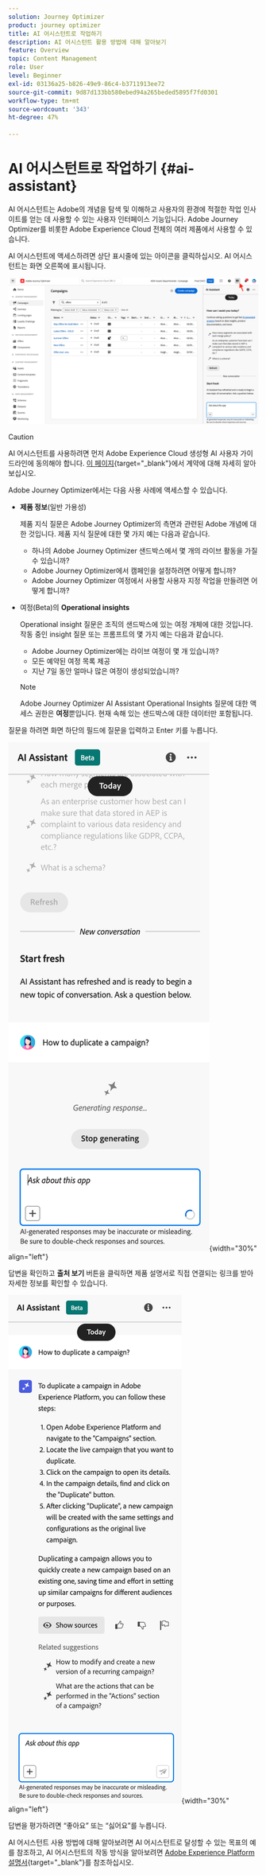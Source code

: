```yaml
---
solution: Journey Optimizer
product: journey optimizer
title: AI 어시스턴트로 작업하기
description: AI 어시스턴트 활용 방법에 대해 알아보기
feature: Overview
topic: Content Management
role: User
level: Beginner
exl-id: 03136a25-b826-49e9-86c4-b3711913ee72
source-git-commit: 9d87d133bb580ebed94a265beded5895f7fd0301
workflow-type: tm+mt
source-wordcount: '343'
ht-degree: 47%

---
```


# AI 어시스턴트로 작업하기 {#ai-assistant}

AI 어시스턴트는 Adobe의 개념을 탐색 및 이해하고 사용자의 환경에 적절한 작업 인사이트를 얻는 데 사용할 수 있는 사용자 인터페이스 기능입니다. Adobe Journey Optimizer를 비롯한 Adobe Experience Cloud 전체의 여러 제품에서 사용할 수 있습니다.

AI 어시스턴트에 액세스하려면 상단 표시줄에 있는 아이콘을 클릭하십시오. AI 어시스턴트는 화면 오른쪽에 표시됩니다.

![](assets/do-not-localize/ai-assistant-open.png)


>[!CAUTION]
>
>AI 어시스턴트를 사용하려면 먼저 Adobe Experience Cloud 생성형 AI 사용자 가이드라인에 동의해야 합니다. [이 페이지](https://experienceleague.adobe.com/ko/docs/experience-platform/ai-assistant/home){target="_blank"}에서 계약에 대해 자세히 알아보십시오.

Adobe Journey Optimizer에서는 다음 사용 사례에 액세스할 수 있습니다.

* **제품 정보**(일반 가용성)

  제품 지식 질문은 Adobe Journey Optimizer의 측면과 관련된 Adobe 개념에 대한 것입니다. 제품 지식 질문에 대한 몇 가지 예는 다음과 같습니다.

   * 하나의 Adobe Journey Optimizer 샌드박스에서 몇 개의 라이브 활동을 가질 수 있습니까?
   * Adobe Journey Optimizer에서 캠페인을 설정하려면 어떻게 합니까?
   * Adobe Journey Optimizer 여정에서 사용할 사용자 지정 작업을 만들려면 어떻게 합니까?


* 여정(Beta)의 **Operational insights**

  Operational insight 질문은 조직의 샌드박스에 있는 여정 개체에 대한 것입니다. 작동 중인 insight 질문 또는 프롬프트의 몇 가지 예는 다음과 같습니다.

   * Adobe Journey Optimizer에는 라이브 여정이 몇 개 있습니까?
   * 모든 예약된 여정 목록 제공
   * 지난 7일 동안 얼마나 많은 여정이 생성되었습니까?

  >[!NOTE]
  >
  >Adobe Journey Optimizer AI Assistant Operational Insights 질문에 대한 액세스 권한은 **여정**&#x200B;뿐입니다. 현재 속해 있는 샌드박스에 대한 데이터만 포함됩니다.


질문을 하려면 화면 하단의 필드에 질문을 입력하고 Enter 키를 누릅니다.

![](assets/do-not-localize/ai-assistant-ask.png){width="30%" align="left"}

답변을 확인하고 **출처 보기** 버튼을 클릭하면 제품 설명서로 직접 연결되는 링크를 받아 자세한 정보를 확인할 수 있습니다.

![](assets/do-not-localize/ai-assistant-answer.png){width="30%" align="left"}

답변을 평가하려면 “좋아요” 또는 “싫어요”를 누릅니다.

AI 어시스턴트 사용 방법에 대해 알아보려면 AI 어시스턴트로 달성할 수 있는 목표의 예를 참조하고, AI 어시스턴트의 작동 방식을 알아보려면 [Adobe Experience Platform 설명서](https://experienceleague.adobe.com/ko/docs/experience-platform/ai-assistant/home){target="_blank"}를 참조하십시오.
